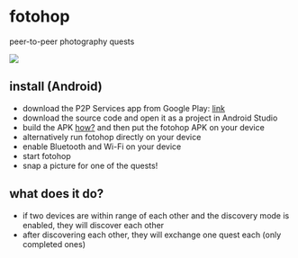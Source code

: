 # fotohop
peer-to-peer photography quests

![](https://github.com/paupowpow/fotohop/blob/master/app/src/main/res/mipmap-xxxhdpi/fotohopicon.png)

## install (Android)
* download the P2P Services app from Google Play: [link](https://play.google.com/store/apps/details?id=ch.uepaa.p2pservices)
* download the source code and open it as a project in Android Studio
* build the APK [how?](http://stackoverflow.com/questions/16709848/build-unsigned-apk-file-with-android-studio) and then put the fotohop APK on your device
* alternatively run fotohop directly on your device
* enable Bluetooth and Wi-Fi on your device
* start fotohop
* snap a picture for one of the quests!

## what does it do?
* if two devices are within range of each other and the discovery mode is enabled, they will discover each other
* after discovering each other, they will exchange one quest each (only completed ones)

